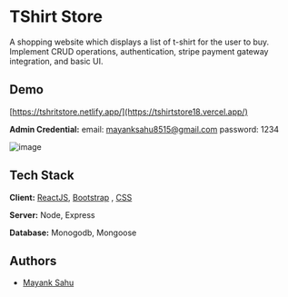 # TShirt Store

A shopping website which displays a list of t-shirt for the user to buy. Implement CRUD operations, authentication, stripe payment gateway integration, and basic UI.

## Demo

[https://tshritstore.netlify.app/](https://tshirtstore18.vercel.app/)

**Admin Credential:** email: mayanksahu8515@gmail.com password: 1234 

![image](https://user-images.githubusercontent.com/57897376/178154582-4bec11f5-e5c4-4386-84c6-61cfc7632b18.png)

## Tech Stack

**Client:** [ReactJS](https://reactjs.org/), [Bootstrap](https://getbootstrap.com/) , [CSS](https://developer.mozilla.org/en-US/docs/Web/CSS)

**Server:** Node, Express

**Database:** Monogodb, Mongoose



## Authors

- [Mayank Sahu](https://www.mayanksahu.tech/)

